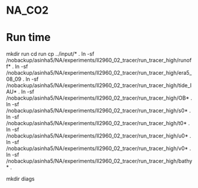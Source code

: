 # NA_CO2
# Run time
 mkdir run
 cd run
 cp ../input/* .
 ln -sf /nobackup/asinha5/NA/experiments/ll2960_02_tracer/run_tracer_high/runoff* .
 ln -sf /nobackup/asinha5/NA/experiments/ll2960_02_tracer/run_tracer_high/era5_08_09 .
 ln -sf /nobackup/asinha5/NA/experiments/ll2960_02_tracer/run_tracer_high/tide_IAU* .
 ln -sf /nobackup/asinha5/NA/experiments/ll2960_02_tracer/run_tracer_high/OB* .
 ln -sf /nobackup/asinha5/NA/experiments/ll2960_02_tracer/run_tracer_high/s0* .
 ln -sf /nobackup/asinha5/NA/experiments/ll2960_02_tracer/run_tracer_high/t0* .
 ln -sf /nobackup/asinha5/NA/experiments/ll2960_02_tracer/run_tracer_high/u0* .
 ln -sf /nobackup/asinha5/NA/experiments/ll2960_02_tracer/run_tracer_high/v0* .
 ln -sf /nobackup/asinha5/NA/experiments/ll2960_02_tracer/run_tracer_high/bathy* .

 mkdir diags

